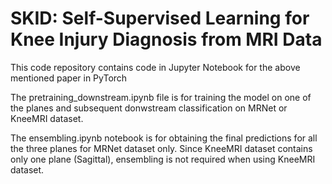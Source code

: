 # SKID: Self-Supervised Learning for Knee Injury Diagnosis from MRI Data

This code repository contains code in Jupyter Notebook for the above mentioned paper in PyTorch

The pretraining_downstream.ipynb file is for training the model on one of the planes and subsequent donwstream classification on MRNet or KneeMRI dataset.

The ensembling.ipynb notebook is for obtaining the final predictions for all the three planes for MRNet dataset only. Since KneeMRI dataset contains only one plane (Sagittal), ensembling is not required when using KneeMRI dataset.
